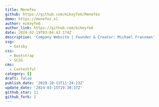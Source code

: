 ```yaml
---
title: Menefex
github: https://github.com/mikeyfe6/Menefex
demo: https://menefex.nl
author: mikeyfe6
author_link: https://github.com/mikeyfe6
date: 2024-02-19T03:04:43.174Z
description: 'Company Website | Founder & Creator: Michael Fransman'
ssg:
  - Gatsby
css:
  - Bootstrap
  - SCSS
cms:
  - Contentful
category: []
draft: false
publish_date: '2019-10-13T11:24:23Z'
update_date: '2024-03-15T19:30:37Z'
github_star: 11
github_fork: 2
---
```

